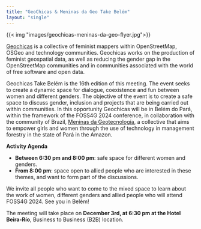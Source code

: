 ```yaml
---
title: "GeoChicas & Meninas da Geo Take Belém"
layout: "single"
---
```


{{< img "images/geochicas-meninas-da-geo-flyer.jpg">}}

[Geochicas](https://es.wikipedia.org/wiki/Geochicas) is a collective of feminist mappers within OpenStreetMap, OSGeo and technology communities. Geochicas works on the production of feminist geospatial data, as well as reducing the gender gap in the OpenStreetMap communities and in communities associated with the world of free software and open data.

Geochicas Take Belém is the 16th edition of this meeting. The event seeks to create a dynamic space for dialogue, coexistence and fun between women and different genders. The objective of the event is to create a safe space to discuss gender, inclusion and projects that are being carried out within communities. In this opportunity Geochicas will be in Belém do Pará, within the framework of the FOSS4G 2024 conference, in collaboration with the community of Brazil, [Meninas da Geotecnología](https://www.instagram.com/meninasdageo/), a collective that aims to empower girls and women through the use of technology in management forestry in the state of Pará in the Amazon.

**Activity Agenda**
- **Between 6:30 pm and 8:00 pm**: safe space for different women and genders.
- **From 8:00 pm**: space open to allied people who are interested in these themes, and want to form part of the discussions.

We invite all people who want to come to the mixed space to learn about the work of women, different genders and allied people who will attend FOSS4G 2024. See you in Belém!

The meeting will take place on **December 3rd, at 6:30 pm at the Hotel Beira-Río**, Business to Business (B2B) location.
